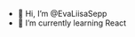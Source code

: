 - 👋 Hi, I’m @EvaLiisaSepp
- 🌱 I’m currently learning React

<!---
EvaLiisaSepp/EvaLiisaSepp is a ✨ special ✨ repository because its `README.md` (this file) appears on your GitHub profile.
You can click the Preview link to take a look at your changes.
--->
